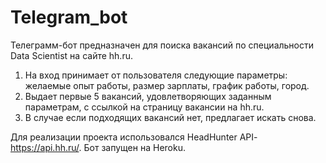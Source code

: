 # Telegram_bot

Телеграмм-бот предназначен для поиска вакансий по специальности Data Scientist на сайте hh.ru.

1. На вход принимает от пользователя следующие параметры: желаемые опыт работы, размер зарплаты, график работы, город.
2. Выдает первые 5 вакансий, удовлетворяющих заданным параметрам, с ссылкой на страницу вакансии на hh.ru.
3. В случае если подходящих вакансий нет, предлагает искать снова.

Для реализации проекта использовался HeadHunter API- https://api.hh.ru/.
Бот запущен на Heroku. 
